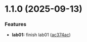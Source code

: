 # 1.1.0 (2025-09-13)

### Features

* **lab01:** finish lab01 ([ac374ac](https://github.com/ArsKF/2025-2--study--nettech/commit/ac374ace5fe302ad80c12906a78066ecaffd87ca))
